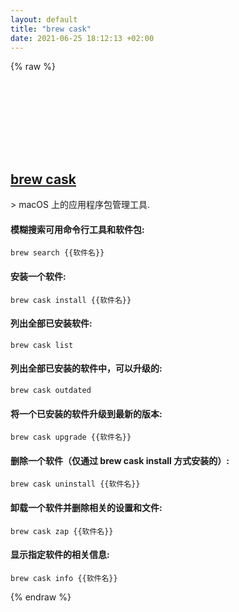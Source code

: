 ```yaml
---
layout: default
title: "brew cask"
date: 2021-06-25 18:12:13 +02:00
---
```

{% raw %}
<h2 id="brew-cask">
  <a href="/zh/osx/brew-cask.html">brew cask</a> <a href="#brew-cask"><svg class="icon">
    <use href="/assets/images/unicode_sprite.svg#link" />
  </svg></a>
</h2>
> macOS 上的应用程序包管理工具.

#### 模糊搜索可用命令行工具和软件包:
```shell
brew search {{软件名}}
```
#### 安装一个软件:
```shell
brew cask install {{软件名}}
```
#### 列出全部已安装软件:
```shell
brew cask list
```
#### 列出全部已安装的软件中，可以升级的:
```shell
brew cask outdated
```
#### 将一个已安装的软件升级到最新的版本:
```shell
brew cask upgrade {{软件名}}
```
#### 删除一个软件（仅通过 brew cask install 方式安装的）:
```shell
brew cask uninstall {{软件名}}
```
#### 卸载一个软件并删除相关的设置和文件:
```shell
brew cask zap {{软件名}}
```
#### 显示指定软件的相关信息:
```shell
brew cask info {{软件名}}
```
{% endraw %}